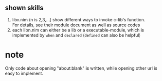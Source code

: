 

## shown skills
1. lib`n`.nim (n is 2,3,...) show different ways to invoke c-lib's function.  
  For details, see their module document as well as source codes
2. each libn.nim can either be a lib or a executable-module, which is implemented by `when` and `declared` (`defined` can also be helpful)

# note
Only code about opening "about:blank" is written,
while opening other url is easy to implement.
